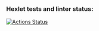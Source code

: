### Hexlet tests and linter status:
[![Actions Status](https://github.com/Fesper/python-project-lvl1/workflows/hexlet-check/badge.svg)](https://github.com/Fesper/python-project-lvl1/actions)